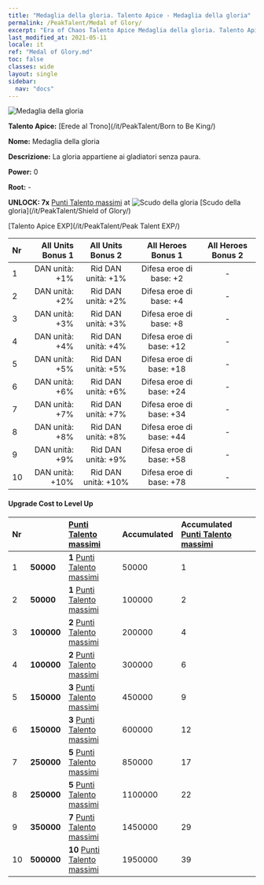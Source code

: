 ```yaml
---
title: "Medaglia della gloria. Talento Apice - Medaglia della gloria"
permalink: /PeakTalent/Medal of Glory/
excerpt: "Era of Chaos Talento Apice Medaglia della gloria. Talento Apice Medaglia della gloria. Medaglia della gloria"
last_modified_at: 2021-05-11
locale: it
ref: "Medal of Glory.md"
toc: false
classes: wide
layout: single
sidebar:
  nav: "docs"
---
```


  ![Medaglia della gloria](/images/pt/talent_4203.png)

  **Talento Apice:** [Erede al Trono](/it/PeakTalent/Born to Be King/)

  **Nome:** Medaglia della gloria

  **Descrizione:** La gloria appartiene ai gladiatori senza paura.

  **Power:** 0

  **Root:** -

  **UNLOCK: 7x** [Punti Talento massimi](/ItemsIT/con_934/) at ![Scudo della gloria](/images/pt/talent_4202.png) [Scudo della gloria](/it/PeakTalent/Shield of Glory/)

  [Talento Apice EXP](/it/PeakTalent/Peak Talent EXP/)

  | Nr | All Units Bonus 1 | All Units Bonus 2 | All Heroes Bonus 1 | All Heroes Bonus 2 |
  |:---|--------------:|:-------------:|:-------------:|:-------------:|
  | 1 | DAN unità: +1% | Rid DAN unità: +1% | Difesa eroe di base: +2 | - |
  | 2 | DAN unità: +2% | Rid DAN unità: +2% | Difesa eroe di base: +4 | - |
  | 3 | DAN unità: +3% | Rid DAN unità: +3% | Difesa eroe di base: +8 | - |
  | 4 | DAN unità: +4% | Rid DAN unità: +4% | Difesa eroe di base: +12 | - |
  | 5 | DAN unità: +5% | Rid DAN unità: +5% | Difesa eroe di base: +18 | - |
  | 6 | DAN unità: +6% | Rid DAN unità: +6% | Difesa eroe di base: +24 | - |
  | 7 | DAN unità: +7% | Rid DAN unità: +7% | Difesa eroe di base: +34 | - |
  | 8 | DAN unità: +8% | Rid DAN unità: +8% | Difesa eroe di base: +44 | - |
  | 9 | DAN unità: +9% | Rid DAN unità: +9% | Difesa eroe di base: +58 | - |
  | 10 | DAN unità: +10% | Rid DAN unità: +10% | Difesa eroe di base: +78 | - |


#### Upgrade Cost to Level Up

  | Nr | <i class="fas fa-coins"/> | [Punti Talento massimi](/ItemsIT/con_934/) | Accumulated <i class="fas fa-coins"/> | Accumulated [Punti Talento massimi](/ItemsIT/con_934/) |
  |:---|:--------------|:-------------|:-------------|:-------------|
  | 1 | **50000** | **1** [Punti Talento massimi](/ItemsIT/con_934/) | 50000 | 1 |
  | 2 | **50000** | **1** [Punti Talento massimi](/ItemsIT/con_934/) | 100000 | 2 |
  | 3 | **100000** | **2** [Punti Talento massimi](/ItemsIT/con_934/) | 200000 | 4 |
  | 4 | **100000** | **2** [Punti Talento massimi](/ItemsIT/con_934/) | 300000 | 6 |
  | 5 | **150000** | **3** [Punti Talento massimi](/ItemsIT/con_934/) | 450000 | 9 |
  | 6 | **150000** | **3** [Punti Talento massimi](/ItemsIT/con_934/) | 600000 | 12 |
  | 7 | **250000** | **5** [Punti Talento massimi](/ItemsIT/con_934/) | 850000 | 17 |
  | 8 | **250000** | **5** [Punti Talento massimi](/ItemsIT/con_934/) | 1100000 | 22 |
  | 9 | **350000** | **7** [Punti Talento massimi](/ItemsIT/con_934/) | 1450000 | 29 |
  | 10 | **500000** | **10** [Punti Talento massimi](/ItemsIT/con_934/) | 1950000 | 39 |

